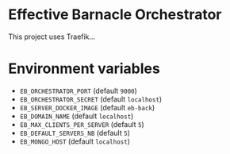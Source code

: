 # Effective Barnacle Orchestrator

This project uses Traefik...

# Environment variables

* `EB_ORCHESTRATOR_PORT` (default `9000`)
* `EB_ORCHESTRATOR_SECRET` (default `localhost`)
* `EB_SERVER_DOCKER_IMAGE` (default `eb-back`)
* `EB_DOMAIN_NAME` (default `localhost`)
* `EB_MAX_CLIENTS_PER_SERVER` (default `5`)
* `EB_DEFAULT_SERVERS_NB` (default `5`)
* `EB_MONGO_HOST` (default `localhost`)
